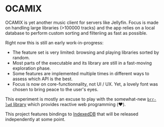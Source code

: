 # OCAMIX

OCAMIX is yet another music client for servers like Jellyfin. Focus is made on
handling large libraries (>100000 tracks) and the app relies on a local database
to perform custom sorting and filteriing as fast as possible.

Right now this is still an early work-in-progress:

- The feature set is very limited: browsing and playing libraries sorted by
  random.
- Most parts of the executable and its library are still in a fast-moving exploration phase.
- Some features are implemented multiple times in different ways to assess which API is the best.
- Focus is now on core-functionnality, not UI / UX. Yet, a lovely font was
  chosen to bring peace to the user's eyes.

This experiment is mostly an excuse to play with the somewhat-new [`brr-lwd`
library](https://ocaml.org/p/brr-lwd/latest) which provides reactive web
programming (❤️).

This project features bindings to
[IndexedDB](https://developer.mozilla.org/en-US/docs/Web/API/IndexedDB_API) that
will be released independently at some point.

